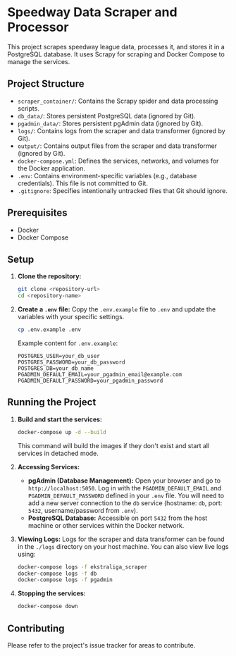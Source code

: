 # Speedway Data Scraper and Processor

This project scrapes speedway league data, processes it, and stores it in a PostgreSQL database. It uses Scrapy for scraping and Docker Compose to manage the services.

## Project Structure

- `scraper_container/`: Contains the Scrapy spider and data processing scripts.
- `db_data/`: Stores persistent PostgreSQL data (ignored by Git).
- `pgadmin_data/`: Stores persistent pgAdmin data (ignored by Git).
- `logs/`: Contains logs from the scraper and data transformer (ignored by Git).
- `output/`: Contains output files from the scraper and data transformer (ignored by Git).
- `docker-compose.yml`: Defines the services, networks, and volumes for the Docker application.
- `.env`: Contains environment-specific variables (e.g., database credentials). This file is not committed to Git.
- `.gitignore`: Specifies intentionally untracked files that Git should ignore.

## Prerequisites

- Docker
- Docker Compose

## Setup

1.  **Clone the repository:**
    ```bash
    git clone <repository-url>
    cd <repository-name>
    ```

2.  **Create a `.env` file:**
    Copy the `.env.example` file to `.env` and update the variables with your specific settings.
    ```bash
    cp .env.example .env
    ```
    Example content for `.env.example`:
    ```env
    POSTGRES_USER=your_db_user
    POSTGRES_PASSWORD=your_db_password
    POSTGRES_DB=your_db_name
    PGADMIN_DEFAULT_EMAIL=your_pgadmin_email@example.com
    PGADMIN_DEFAULT_PASSWORD=your_pgadmin_password
    ```

## Running the Project

1.  **Build and start the services:**
    ```bash
    docker-compose up -d --build
    ```
    This command will build the images if they don't exist and start all services in detached mode.

2.  **Accessing Services:**
    -   **pgAdmin (Database Management):** Open your browser and go to `http://localhost:5050`. Log in with the `PGADMIN_DEFAULT_EMAIL` and `PGADMIN_DEFAULT_PASSWORD` defined in your `.env` file. You will need to add a new server connection to the `db` service (hostname: `db`, port: `5432`, username/password from `.env`).
    -   **PostgreSQL Database:** Accessible on port `5432` from the host machine or other services within the Docker network.

3.  **Viewing Logs:**
    Logs for the scraper and data transformer can be found in the `./logs` directory on your host machine. You can also view live logs using:
    ```bash
    docker-compose logs -f ekstraliga_scraper
    docker-compose logs -f db
    docker-compose logs -f pgadmin
    ```

4.  **Stopping the services:**
    ```bash
    docker-compose down
    ```

## Contributing

Please refer to the project's issue tracker for areas to contribute.
